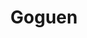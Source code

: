 ---
template: TermDetailPage
title: Goguen
description: Third phase of Cardano development in which smart contracts will be delivered.
aliases: Gougen
keywords: Gougen
identities: 
    - id: wael-ivie
      role: author
---